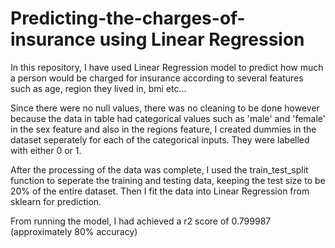 # Predicting-the-charges-of-insurance using Linear Regression 

In this repository, I have used Linear Regression model to predict how much a person would be charged for insurance according to several features such as age, region they lived in, bmi etc...

Since there were no null values, there was no cleaning to be done however because the data in table had categorical values such as 'male' and 'female' in the sex feature and also in the regions feature, I created dummies in the dataset seperately for each of the categorical inputs. They were labelled with either 0 or 1.

After the processing of the data was complete, I used the train_test_split function to seperate the training and testing data, keeping the test size to be 20% of the entire dataset. Then I fit the data into Linear Regression from sklearn for prediction. 

From running the model, I had achieved a r2 score of 0.799987 (approximately 80% accuracy)




